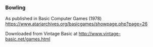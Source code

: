 ### Bowling

As published in Basic Computer Games (1978)
https://www.atariarchives.org/basicgames/showpage.php?page=26

Downloaded from Vintage Basic at
http://www.vintage-basic.net/games.html
